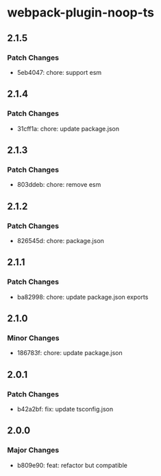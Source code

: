 # webpack-plugin-noop-ts

## 2.1.5

### Patch Changes

- 5eb4047: chore: support esm

## 2.1.4

### Patch Changes

- 31cff1a: chore: update package.json

## 2.1.3

### Patch Changes

- 803ddeb: chore: remove esm

## 2.1.2

### Patch Changes

- 826545d: chore: package.json

## 2.1.1

### Patch Changes

- ba82998: chore: update package.json exports

## 2.1.0

### Minor Changes

- 186783f: chore: update package.json

## 2.0.1

### Patch Changes

- b42a2bf: fix: update tsconfig.json

## 2.0.0

### Major Changes

- b809e90: feat: refactor but compatible
